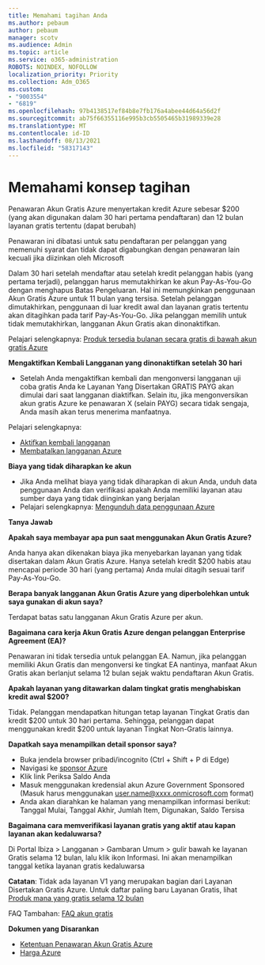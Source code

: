 ```yaml
---
title: Memahami tagihan Anda
ms.author: pebaum
author: pebaum
manager: scotv
ms.audience: Admin
ms.topic: article
ms.service: o365-administration
ROBOTS: NOINDEX, NOFOLLOW
localization_priority: Priority
ms.collection: Adm_O365
ms.custom:
- "9003554"
- "6819"
ms.openlocfilehash: 97b4138517ef84b8e7fb176a4abee44d64a56d2f
ms.sourcegitcommit: ab75f66355116e995b3cb5505465b31989339e28
ms.translationtype: MT
ms.contentlocale: id-ID
ms.lasthandoff: 08/13/2021
ms.locfileid: "58317143"
---
```

# <a name="understand-billing-amount"></a>Memahami konsep tagihan

Penawaran Akun Gratis Azure menyertakan kredit Azure sebesar $200 (yang akan digunakan dalam 30 hari pertama pendaftaran) dan 12 bulan layanan gratis tertentu (dapat berubah)

Penawaran ini dibatasi untuk satu pendaftaran per pelanggan yang memenuhi syarat dan tidak dapat digabungkan dengan penawaran lain kecuali jika diizinkan oleh Microsoft

Dalam 30 hari setelah mendaftar atau setelah kredit pelanggan habis (yang pertama terjadi), pelanggan harus memutakhirkan ke akun Pay-As-You-Go dengan menghapus Batas Pengeluaran. Hal ini memungkinkan penggunaan Akun Gratis Azure untuk 11 bulan yang tersisa. Setelah pelanggan dimutakhirkan, penggunaan di luar kredit awal dan layanan gratis tertentu akan ditagihkan pada tarif Pay-As-You-Go. Jika pelanggan memilih untuk tidak memutakhirkan, langganan Akun Gratis akan dinonaktifkan.

Pelajari selengkapnya: [Produk tersedia bulanan secara gratis di bawah akun gratis Azure](https://azure.microsoft.com/free/free-account-faq/)

**Mengaktifkan Kembali Langganan yang dinonaktifkan setelah 30 hari**

- Setelah Anda mengaktifkan kembali dan mengonversi langganan uji coba gratis Anda ke Layanan Yang Disertakan GRATIS PAYG akan dimulai dari saat langganan diaktifkan. Selain itu, jika mengonversikan akun gratis Azure ke penawaran X (selain PAYG) secara tidak sengaja, Anda masih akan terus menerima manfaatnya.

Pelajari selengkapnya: 
- [Aktifkan kembali langganan](https://docs.microsoft.com/azure/billing/billing-subscription-become-disable?WT.mc_id=Portal-Microsoft_Azure_Support)
- [Membatalkan langganan Azure](https://docs.microsoft.com/azure/billing/billing-how-to-cancel-azure-subscription?WT.mc_id=Portal-Microsoft_Azure_Support)

**Biaya yang tidak diharapkan ke akun**

- Jika Anda melihat biaya yang tidak diharapkan di akun Anda, unduh data penggunaan Anda dan verifikasi apakah Anda memiliki layanan atau sumber daya yang tidak diinginkan yang berjalan
- Pelajari selengkapnya: [Mengunduh data penggunaan Azure](https://docs.microsoft.com/azure/billing/billing-download-azure-invoice-daily-usage-date?WT.mc_id=Portal-Microsoft_Azure_Support#download-usage)

**Tanya Jawab**

**Apakah saya membayar apa pun saat menggunakan Akun Gratis Azure?**

Anda hanya akan dikenakan biaya jika menyebarkan layanan yang tidak disertakan dalam Akun Gratis Azure. Hanya setelah kredit $200 habis atau mencapai periode 30 hari (yang pertama) Anda mulai ditagih sesuai tarif Pay-As-You-Go.

**Berapa banyak langganan Akun Gratis Azure yang diperbolehkan untuk saya gunakan di akun saya?**  

Terdapat batas satu langganan Akun Gratis Azure per akun.

**Bagaimana cara kerja Akun Gratis Azure dengan pelanggan Enterprise Agreement (EA)?**  

Penawaran ini tidak tersedia untuk pelanggan EA. Namun, jika pelanggan memiliki Akun Gratis dan mengonversi ke tingkat EA nantinya, manfaat Akun Gratis akan berlanjut selama 12 bulan sejak waktu pendaftaran Akun Gratis.

**Apakah layanan yang ditawarkan dalam tingkat gratis menghabiskan kredit awal $200?**  

Tidak. Pelanggan mendapatkan hitungan tetap layanan Tingkat Gratis dan kredit $200 untuk 30 hari pertama. Sehingga, pelanggan dapat menggunakan kredit $200 untuk layanan Tingkat Non-Gratis lainnya.

**Dapatkah saya menampilkan detail sponsor saya?**

- Buka jendela browser pribadi/incognito (Ctrl + Shift + P di Edge)
- Navigasi ke [sponsor Azure](http://www.microsoftazuresponsorships.com/)
- Klik link Periksa Saldo Anda
- Masuk menggunakan kredensial akun Azure Government Sponsored (Masuk harus menggunakan user.name@xxxx.onmicrosoft.com format)
- Anda akan diarahkan ke halaman yang menampilkan informasi berikut: Tanggal Mulai, Tanggal Akhir, Jumlah Item, Digunakan, Saldo Tersisa

**Bagaimana cara memverifikasi layanan gratis yang aktif atau kapan layanan akan kedaluwarsa?**

Di Portal Ibiza > Langganan > Gambaran Umum > gulir bawah ke layanan Gratis selama 12 bulan, lalu klik ikon Informasi. Ini akan menampilkan tanggal ketika layanan gratis kedaluwarsa

**Catatan**: Tidak ada layanan V1 yang merupakan bagian dari Layanan Disertakan Gratis Azure. Untuk daftar paling baru Layanan Gratis, lihat [Produk mana yang gratis selama 12 bulan](http://www.microsoftazuresponsorships.com/)

FAQ Tambahan: [FAQ akun gratis](https://azure.microsoft.com/free/free-account-faq/)

**Dokumen yang Disarankan**

- [Ketentuan Penawaran Akun Gratis Azure](https://azure.microsoft.com/offers/ms-azr-0044p/)
- [Harga Azure](https://azure.microsoft.com/pricing/)
